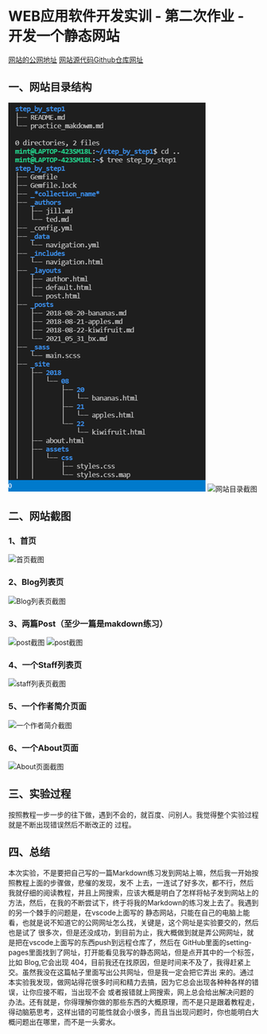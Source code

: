 # WEB应用软件开发实训 - 第二次作业 - 开发一个静态网站

[网站的公网地址](https://mint123673.github.io/step_by_step/)
[网站源代码Github仓库网址](https://github.com/Mint123673/step_by_step)

## 一、网站目录结构
![网站目录截图](https://github.com/Mint123673/step_by_step1/blob/main/%E7%BD%91%E7%AB%99%E7%9B%AE%E5%BD%951.png)
![网站目录截图](https://img.vim-cn.com/f3/0f44c2b2b0dde921521d74eb6cc337be8ed39a.png)
## 二、网站截图
### 1、首页
![首页截图](https://img.vim-cn.com/a9/16914333d9351a01259b9bea634ec2e4847136.png)
### 2、Blog列表页
![Blog列表页截图](https://img.vim-cn.com/60/5d26d9efa3ddcbad57a64cae472e1acbbefaee.png)
### 3、两篇Post（至少一篇是makdown练习）
![post截图](https://img.vim-cn.com/2e/060cfd9764b90b1c7bcfa1c476add615719b8f.png)
![post截图](https://img.vim-cn.com/9d/42c8c58e6c57af331c565a1b4f2ef81be7850a.png)
### 4、一个Staff列表页
![staff列表页截图](https://img.vim-cn.com/56/ec7e99ba0073895d819d93bcc8929475b96691.png)
### 5、一个作者简介页面
![一个作者简介截图](https://img.vim-cn.com/cb/525f28395d836d7180b2a19560fdc202880556.png)
### 6、一个About页面
![About页面截图](https://img.vim-cn.com/91/3d7fdd03250abc847ef2b90c713d3cf06a2d99.png)
## 三、实验过程
按照教程一步一步的往下做，遇到不会的，就百度、问别人。我觉得整个实验过程就是不断出现错误然后不断改正的
过程。
## 四、总结
本次实验，不是要把自己写的一篇Markdown练习发到网站上嘛，然后我一开始按照教程上面的步骤做，悲催的发现，发不
上去，一连试了好多次，都不行，然后我就仔细的阅读教程，并且上网搜索，应该大概是明白了怎样将帖子发到网站上的
方法，然后，在我的不断尝试下，终于将我的Markdown的练习发上去了。我遇到的另一个棘手的问题是，在vscode上面写的
静态网站，只能在自己的电脑上能看，也就是说不知道它的公网网址怎么找，关键是，这个网址是实验要交的，然后也是试了
很多次，但是还没成功，到目前为止，我大概做到就是弄公网网址，就是把在vscode上面写的东西push到远程仓库了，然后在
GitHub里面的setting-pages里面找到了网址，打开能看见我写的静态网站，但是点开其中的一个标签，比如 Blog,它会出现
404，目前我还在找原因，但是时间来不及了，我得赶紧上交。虽然我没在这篇帖子里面写出公共网址，但是我一定会把它弄出
来的。通过本实验我发现，做网站得花很多时间和精力去搞，因为它总会出现各种种各样的错误，让你应接不暇，当出现不会
或者报错就上网搜索，网上总会给出解决问题的办法。还有就是，你得理解你做的那些东西的大概原理，而不是只是跟着教程走，
得动脑筋思考，这样出错的可能性就会小很多，而且当出现问题时，你也能明白大概问题出在哪里，而不是一头雾水。
